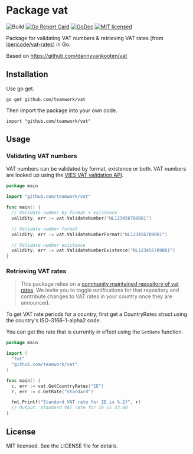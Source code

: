 Package vat
===

![Build](https://github.com/Teamwork/vat/actions/workflows/build.yml/badge.svg)
[![Go Report Card](https://goreportcard.com/badge/github.com/teamwork/vat/v2)](https://goreportcard.com/report/github.com/teamwork/vat/v2)
[![GoDoc](https://godoc.org/github.com/teamwork/vat/v2?status.svg)](https://godoc.org/github.com/teamwork/vat/v2)
[![MIT licensed](https://img.shields.io/badge/license-MIT-blue.svg)](https://raw.githubusercontent.com/teamwork/vat/master/LICENSE)

Package for validating VAT numbers & retrieving VAT rates (from [ibericode/vat-rates](https://github.com/ibericode/vat-rates)) in Go.

Based on https://github.com/dannyvankooten/vat

## Installation

Use go get.

``` 
go get github.com/teamwork/vat
```

Then import the package into your own code.

```
import "github.com/teamwork/vat"
```

## Usage

### Validating VAT numbers

VAT numbers can be validated by format, existence or both. VAT numbers are looked up using the [VIES VAT validation API](http://ec.europa.eu/taxation_customs/vies/).

```go
package main

import "github.com/teamwork/vat"

func main() {
  // Validate number by format + existence
  validity, err := vat.ValidateNumber("NL123456789B01")

  // Validate number format
  validity, err := vat.ValidateNumberFormat("NL123456789B01")

  // Validate number existence
  validity, err := vat.ValidateNumberExistence("NL123456789B01")
}
```

### Retrieving VAT rates

> This package relies on a [community maintained repository of vat rates](https://github.com/ibericode/vat-rates). We invite you to toggle notifications for that repository and contribute changes to VAT rates in your country once they are announced.

To get VAT rate periods for a country, first get a CountryRates struct using the country's ISO-3166-1-alpha2 code.

You can get the rate that is currently in effect using the `GetRate` function.

```go
package main

import (
  "fmt"
  "github.com/teamwork/vat"
)

func main() {
  c, err := vat.GetCountryRates("IE")
  r, err := c.GetRate("standard")

  fmt.Printf("Standard VAT rate for IE is %.2f", r)
  // Output: Standard VAT rate for IE is 23.00
}
```

## License

MIT licensed. See the LICENSE file for details.
